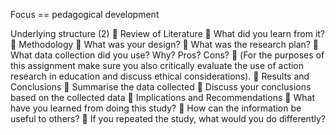 
Focus == pedagogical development

Underlying structure (2)
 Review of Literature
 What did you learn from it?
 Methodology
 What was your design?
 What was the research plan?
 What data collection did you use? Why? Pros? Cons?
 (For the purposes of this assignment make sure you also critically
evaluate the use of action research in education and discuss ethical
considerations).
 Results and Conclusions
 Summarise the data collected
 Discuss your conclusions based on the collected data

Implications and Recommendations
 What have you learned from doing this study?
 How can the information be useful to others?
 If you repeated the study, what would you do differently?